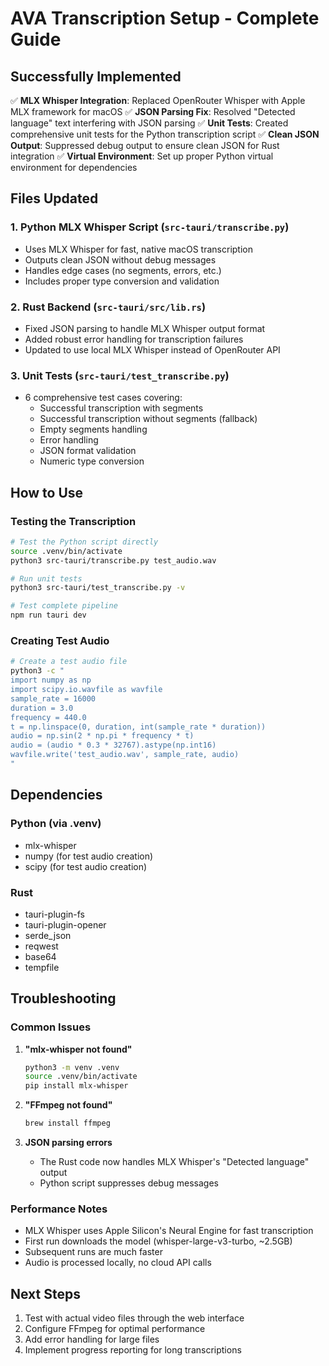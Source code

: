 # AVA Transcription Setup - Complete Guide

## Successfully Implemented

✅ **MLX Whisper Integration**: Replaced OpenRouter Whisper with Apple MLX framework for macOS
✅ **JSON Parsing Fix**: Resolved "Detected language" text interfering with JSON parsing
✅ **Unit Tests**: Created comprehensive unit tests for the Python transcription script
✅ **Clean JSON Output**: Suppressed debug output to ensure clean JSON for Rust integration
✅ **Virtual Environment**: Set up proper Python virtual environment for dependencies

## Files Updated

### 1. Python MLX Whisper Script (`src-tauri/transcribe.py`)
- Uses MLX Whisper for fast, native macOS transcription
- Outputs clean JSON without debug messages
- Handles edge cases (no segments, errors, etc.)
- Includes proper type conversion and validation

### 2. Rust Backend (`src-tauri/src/lib.rs`)
- Fixed JSON parsing to handle MLX Whisper output format
- Added robust error handling for transcription failures
- Updated to use local MLX Whisper instead of OpenRouter API

### 3. Unit Tests (`src-tauri/test_transcribe.py`)
- 6 comprehensive test cases covering:
  - Successful transcription with segments
  - Successful transcription without segments (fallback)
  - Empty segments handling
  - Error handling
  - JSON format validation
  - Numeric type conversion

## How to Use

### Testing the Transcription

```bash
# Test the Python script directly
source .venv/bin/activate
python3 src-tauri/transcribe.py test_audio.wav

# Run unit tests
python3 src-tauri/test_transcribe.py -v

# Test complete pipeline
npm run tauri dev
```

### Creating Test Audio

```bash
# Create a test audio file
python3 -c "
import numpy as np
import scipy.io.wavfile as wavfile
sample_rate = 16000
duration = 3.0
frequency = 440.0
t = np.linspace(0, duration, int(sample_rate * duration))
audio = np.sin(2 * np.pi * frequency * t)
audio = (audio * 0.3 * 32767).astype(np.int16)
wavfile.write('test_audio.wav', sample_rate, audio)
"
```

## Dependencies

### Python (via .venv)
- mlx-whisper
- numpy (for test audio creation)
- scipy (for test audio creation)

### Rust
- tauri-plugin-fs
- tauri-plugin-opener
- serde_json
- reqwest
- base64
- tempfile

## Troubleshooting

### Common Issues

1. **"mlx-whisper not found"**
   ```bash
   python3 -m venv .venv
   source .venv/bin/activate
   pip install mlx-whisper
   ```

2. **"FFmpeg not found"**
   ```bash
   brew install ffmpeg
   ```

3. **JSON parsing errors**
   - The Rust code now handles MLX Whisper's "Detected language" output
   - Python script suppresses debug messages

### Performance Notes

- MLX Whisper uses Apple Silicon's Neural Engine for fast transcription
- First run downloads the model (whisper-large-v3-turbo, ~2.5GB)
- Subsequent runs are much faster
- Audio is processed locally, no cloud API calls

## Next Steps

1. Test with actual video files through the web interface
2. Configure FFmpeg for optimal performance
3. Add error handling for large files
4. Implement progress reporting for long transcriptions